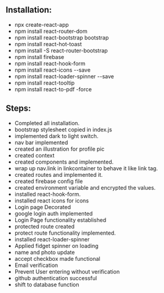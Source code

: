 ## Installation:

* npx create-react-app
* npm install react-router-dom
* npm install react-bootstrap bootstrap
* npm install react-hot-toast
* npm install -S react-router-bootstrap
* npm install firebase
* npm install react-hook-form
* npm install react-icons --save
* npm install react-loader-spinner --save
* npm install react-tooltip
* npm install react-to-pdf -force


## Steps:

* Completed all installation.
* bootstrap stylesheet copied in index.js
* implemented dark to light switch. 
* nav bar implemented
* created an illustration for profile pic
* created context
* created components and implemented. 
* wrap up nav.link in linkcontainer to behave it like link tag. 
* created routes and implemented it. 
* created firebase config file 
* created environment variable and encrypted the values.
* installed react-hook-form.
* installed react icons for icons
* Login page Decorated
* google login auth implemented
* Login Page functionality established
* protected route created
* protect route functionality implemented. 
* installed react-loader-spinner
* Applied fidget spinner on loading
* name and photo update
* accept checkbox made functional
* Email verification
* Prevent User entering without verification
* github authentication successful
* shift to database function 



